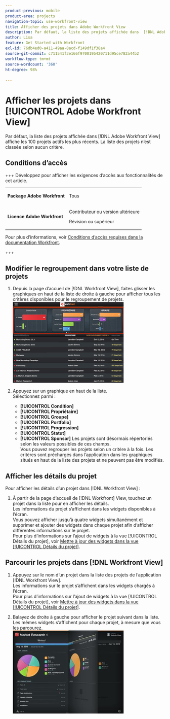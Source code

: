 ```yaml
---
product-previous: mobile
product-area: projects
navigation-topic: use-workfront-view
title: Afficher des projets dans Adobe Workfront View
description: Par défaut, la liste des projets affichée dans  [!DNL Adobe Workfront]  affiche les 100 projets actifs les plus récents. La liste des projets n’est classée selon aucun critère.
author: Lisa
feature: Get Started with Workfront
exl-id: 76db4ed0-a411-49aa-8acd-f149df1f38a4
source-git-commit: c711541f3e166f9700195420711d95ce782a44b2
workflow-type: tm+mt
source-wordcount: '360'
ht-degree: 98%

---
```


# Afficher les projets dans [!UICONTROL Adobe Workfront View]

Par défaut, la liste des projets affichée dans [!DNL Adobe Workfront View] affiche les 100 projets actifs les plus récents. La liste des projets n’est classée selon aucun critère.

## Conditions d’accès

+++ Développez pour afficher les exigences d’accès aux fonctionnalités de cet article.

<table style="table-layout:auto"> 
 <col> 
 </col> 
 <col> 
 </col> 
 <tbody> 
  <tr> 
   <td role="rowheader"><strong>Package Adobe Workfront</strong></td> 
   <td> <p>Tous</p> </td> 
  </tr> 
  <tr> 
   <td role="rowheader"><strong>Licence Adobe Workfront</strong></td> 
   <td> 
   <p>Contributeur ou version ultérieure</p>
   <p>Révision ou supérieur</p> </td> 
  </tr> 
 </tbody> 
</table>

Pour plus d’informations, voir [Conditions d’accès requises dans la documentation Workfront](/help/quicksilver/administration-and-setup/add-users/access-levels-and-object-permissions/access-level-requirements-in-documentation.md).

+++

## Modifier le regroupement dans votre liste de projets

1. Depuis la page d’accueil de [!DNL Workfront View], faites glisser les graphiques en haut de la liste de droite à gauche pour afficher tous les critères disponibles pour le regroupement de projets.\
   ![[!DNL workfront_view_project_groupings_Adobe].png](assets/workfront-view-project-groupings-adobe-350x255.png)

1. Appuyez sur un graphique en haut de la liste.\
   Sélectionnez parmi :

   * **[!UICONTROL Condition]**
   * **[!UICONTROL Propriétaire]**
   * **[!UICONTROL Groupe]**
   * **[!UICONTROL Portfolio]**
   * **[!UICONTROL Progression]**
   * **[!UICONTROL Statut]**
   * **[!UICONTROL Sponsor]**
Les projets sont désormais répertoriés selon les valeurs possibles de ces champs.\
      Vous pouvez regrouper les projets selon un critère à la fois. Les critères sont préchargés dans l’application dans les graphiques situés en haut de la liste des projets et ne peuvent pas être modifiés.

## Afficher les détails du projet

Pour afficher les détails d’un projet dans [!DNL Workfront View] :

1. À partir de la page d’accueil de [!DNL Workfront] View, touchez un projet dans la liste pour en afficher les détails.\
   Les informations du projet s’affichent dans les widgets disponibles à l’écran.\
   Vous pouvez afficher jusqu’à quatre widgets simultanément et supprimer et ajouter des widgets dans chaque projet afin d’afficher différentes informations sur le projet.\
   Pour plus d’informations sur l’ajout de widgets à la vue [!UICONTROL Détails du projet], voir [Mettre à jour des widgets dans la vue [!UICONTROL Détails du projet]](../../../workfront-basics/mobile-apps/using-workfront-view/update-widgets-in-workfront-view.md).

## Parcourir les projets dans [!DNL Workfront View]

1. Appuyez sur le nom d’un projet dans la liste des projets de l’application [!DNL Workfront View].\
   Les informations sur le projet s’affichent dans les widgets chargés à l’écran.\
   Pour plus d’informations sur l’ajout de widgets à la vue [!UICONTROL Détails du projet], voir [Mettre à jour des widgets dans la vue [!UICONTROL Détails du projet]](../../../workfront-basics/mobile-apps/using-workfront-view/update-widgets-in-workfront-view.md).

1. Balayez de droite à gauche pour afficher le projet suivant dans la liste.\
   Les mêmes widgets s’affichent pour chaque projet, à mesure que vous les parcourez.\
   ![Image-1__6__copy.jpg](assets/image-1--6--copy-350x262.jpg) 
